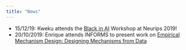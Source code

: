 ```yaml
---
title: "News"
---
```


- 15/12/19: Kweku attends the [Black in AI](https://blackinai.github.io/workshop/2019/cfp/) Workshop at Neurips 2019!
- 20/10/2019: Enrique attends INFORMS to present work on [Empirical Mechanism Design: Designing Mechanisms from Data](http://auai.org/uai2019/proceedings/papers/406.pdf)
